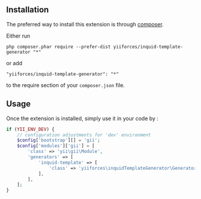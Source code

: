 Installation
------------

The preferred way to install this extension is through [composer](http://getcomposer.org/download/).

Either run

```
php composer.phar require --prefer-dist yiiforces/inquid-template-generator "*"
```

or add

```
"yiiforces/inquid-template-generator": "*"
```

to the require section of your `composer.json` file.


Usage
-----

Once the extension is installed, simply use it in your code by  :

```php
if (YII_ENV_DEV) {
    // configuration adjustments for 'dev' environment
    $config['bootstrap'][] = 'gii';
    $config['modules']['gii'] = [
        'class' => 'yii\gii\Module',
        'generators' => [
            'inquid-template' => [
                'class' => 'yiiforces\inquidTemplateGenerator\Generator'
            ],
        ],
    ];
}


```
